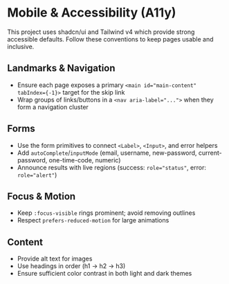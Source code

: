 # Mobile & Accessibility (A11y)

This project uses shadcn/ui and Tailwind v4 which provide strong accessible defaults. Follow these conventions to keep pages usable and inclusive.

## Landmarks & Navigation

- Ensure each page exposes a primary `<main id="main-content" tabIndex={-1}>` target for the skip link
- Wrap groups of links/buttons in a `<nav aria-label="...">` when they form a navigation cluster

## Forms

- Use the form primitives to connect `<Label>`, `<Input>`, and error helpers
- Add `autoComplete`/`inputMode` (email, username, new-password, current-password, one-time-code, numeric)
- Announce results with live regions (success: `role="status"`, error: `role="alert"`)

## Focus & Motion

- Keep `:focus-visible` rings prominent; avoid removing outlines
- Respect `prefers-reduced-motion` for large animations

## Content

- Provide alt text for images
- Use headings in order (h1 → h2 → h3)
- Ensure sufficient color contrast in both light and dark themes

